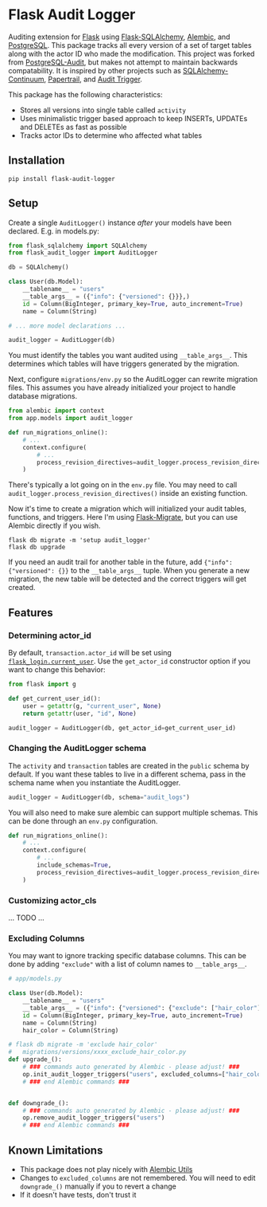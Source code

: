# Flask Audit Logger

Auditing extension for [Flask](https://flask.palletsprojects.com/en/3.0.x/) using [Flask-SQLAlchemy](https://flask-sqlalchemy.palletsprojects.com/en/3.1.x/), [Alembic](https://alembic.sqlalchemy.org/en/latest/index.html), and [PostgreSQL](https://www.postgresql.org/).
This package tracks all every version of a set of target tables along with the actor ID who made the modification.
This project was forked from [PostgreSQL-Audit](https://github.com/kvesteri/postgresql-audit), but makes not attempt to maintain backwards compatability.
It is inspired by other projects such as [SQLAlchemy-Continuum](https://github.com/kvesteri/SQLAlchemy-Continuum), [Papertrail](https://github.com/airblade/paper_trail), and [Audit Trigger](https://github.com/2ndQuadrant/audit-trigger).

This package has the following characteristics:
- Stores all versions into single table called `activity`
- Uses minimalistic trigger based approach to keep INSERTs, UPDATEs and DELETEs as fast as possible
- Tracks actor IDs to determine who affected what tables


## Installation
```
pip install flask-audit-logger
```

## Setup
Create a single `AuditLogger()` instance _after_ your models have been declared. E.g. in models.py:
```python
from flask_sqlalchemy import SQLAlchemy
from flask_audit_logger import AuditLogger

db = SQLAlchemy()

class User(db.Model):
    __tablename__ = "users"
    __table_args__ = ({"info": {"versioned": {}}},)
    id = Column(BigInteger, primary_key=True, auto_increment=True)
    name = Column(String)

# ... more model declarations ...

audit_logger = AuditLogger(db)
```
You must identify the tables you want audited using `__table_args__`.
This determines which tables will have triggers generated by the migration.

Next, configure `migrations/env.py` so the AuditLogger can rewrite migration files.
This assumes you have already initialized your project to handle database migrations.
```python
from alembic import context
from app.models import audit_logger

def run_migrations_online():
    # ...
    context.configure(
        # ...
        process_revision_directives=audit_logger.process_revision_directives,
    )
```
There's typically a lot going on in the `env.py` file.
You may need to call `audit_logger.process_revision_directives()` inside an existing function.

Now it's time to create a migration which will initialized your audit tables, functions, and triggers.
Here I'm using [Flask-Migrate](https://flask-migrate.readthedocs.io/en/latest/), but you can use Alembic directly if you wish.
```
flask db migrate -m 'setup audit_logger'
flask db upgrade
```
If you need an audit trail for another table in the future, add `{"info": {"versioned": {}}` to the `__table_args__` tuple.
When you generate a new migration, the new table will be detected and the correct triggers will get created. 


## Features
### Determining actor_id
By default, `transaction.actor_id` will be set using [`flask_login.current_user`](https://flask-login.readthedocs.io/en/latest/#flask_login.current_user).
Use the `get_actor_id` constructor option if you want to change this behavior:
```python
from flask import g

def get_current_user_id():
    user = getattr(g, "current_user", None)
    return getattr(user, "id", None)

audit_logger = AuditLogger(db, get_actor_id=get_current_user_id)
```

### Changing the AuditLogger schema
The `activity` and `transaction` tables are created in the `public` schema by default.
If you want these tables to live in a different schema, pass in the schema name when you instantiate the AuditLogger.
```python
audit_logger = AuditLogger(db, schema="audit_logs")
```

You will also need to make sure alembic can support multiple schemas.
This can be done through an `env.py` configuration.
```python
def run_migrations_online():
    # ...
    context.configure(
        # ...
        include_schemas=True,
        process_revision_directives=audit_logger.process_revision_directives,
    )
```

### Customizing actor_cls
... TODO ...

### Excluding Columns
You may want to ignore tracking specific database columns.
This can be done by adding `"exclude"` with a list of column names to `__table_args__`.
```python
# app/models.py

class User(db.Model):
    __tablename__ = "users"
    __table_args__ = ({"info": {"versioned": {"exclude": ["hair_color"]}}},)
    id = Column(BigInteger, primary_key=True, auto_increment=True)
    name = Column(String)
    hair_color = Column(String)

# flask db migrate -m 'exclude hair_color'
#   migrations/versions/xxxx_exclude_hair_color.py
def upgrade_():
    # ### commands auto generated by Alembic - please adjust! ###
    op.init_audit_logger_triggers("users", excluded_columns=["hair_color"])
    # ### end Alembic commands ###


def downgrade_():
    # ### commands auto generated by Alembic - please adjust! ###
    op.remove_audit_logger_triggers("users")
    # ### end Alembic commands ###
```


## Known Limitations
- This package does not play nicely with [Alembic Utils](https://github.com/olirice/alembic_utils)
- Changes to `excluded_columns` are not remembered. You will need to edit `downgrade_()` manually if you to revert a change
- If it doesn't have tests, don't trust it